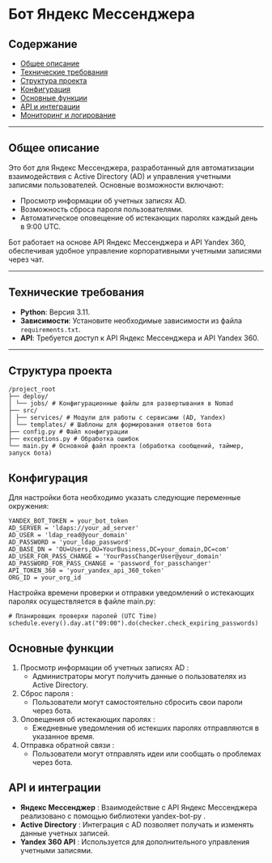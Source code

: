 # Бот Яндекс Мессенджера

## Содержание
- [Общее описание](#общее-описание)
- [Технические требования](#технические-требования)
- [Структура проекта](#структура-проекта)
- [Конфигурация](#конфигурация)
- [Основные функции](#основные-функции)
- [API и интеграции](#api-и-интеграции)
- [Мониторинг и логирование](#мониторинг-и-логирование)

---

## Общее описание

Это бот для Яндекс Мессенджера, разработанный для автоматизации взаимодействия с Active Directory (AD) и управления учетными записями пользователей. Основные возможности включают:
- Просмотр информации об учетных записях AD.
- Возможность сброса пароля пользователями.
- Автоматическое оповещение об истекающих паролях каждый день в 9:00 UTC.

Бот работает на основе API Яндекс Мессенджера и API Yandex 360, обеспечивая удобное управление корпоративными учетными записями через чат.

---

## Технические требования

- **Python**: Версия 3.11.
- **Зависимости**: Установите необходимые зависимости из файла `requirements.txt`.
- **API**: Требуется доступ к API Яндекс Мессенджера и API Yandex 360.

---

## Структура проекта
```
/project_root
├── deploy/
│ └── jobs/ # Конфигурационные файлы для развертывания в Nomad
├── src/
│ ├── services/ # Модули для работы с сервисами (AD, Yandex)
│ └── templates/ # Шаблоны для формирования ответов бота
├── config.py # Файл конфигурации
├── exceptions.py # Обработка ошибок
└── main.py # Основной файл проекта (обработка сообщений, таймер, запуск бота)
```

## Конфигурация

Для настройки бота необходимо указать следующие переменные окружения:

```plaintext
YANDEX_BOT_TOKEN = your_bot_token
AD_SERVER = 'ldaps://your_ad_server'
AD_USER = 'ldap_read@your_domain'
AD_PASSWORD = 'your_ldap_password'
AD_BASE_DN = 'OU=Users,OU=YourBusiness,DC=your_domain,DC=com'
AD_USER_FOR_PASS_CHANGE = 'YourPassChangerUser@your_domain'
AD_PASSWORD_FOR_PASS_CHANGE = 'password_for_passchanger'
API_TOKEN_360 = 'your_yandex_api_360_token'
ORG_ID = your_org_id
```

Настройка времени проверки и отправки уведомлений о истекающих паролях осуществляется в файле main.py:
```
# Планировщик проверки паролей (UTC Time)
schedule.every().day.at("09:00").do(checker.check_expiring_passwords)
```


## Основные функции
1. Просмотр информации об учетных записях AD :
    - Администраторы могут получить данные о пользователях из Active Directory.
2. Сброс пароля :
    - Пользователи могут самостоятельно сбросить свои пароли через бота.
3. Оповещения об истекающих паролях :
    - Ежедневные уведомления об истекших паролях отправляются в указанное время.
4. Отправка обратной связи :
    - Пользователи могут отправлять идеи или сообщать о проблемах через бота.


## API и интеграции
 - **Яндекс Мессенджер** : Взаимодействие с API Яндекс Мессенджера реализовано с помощью библиотеки yandex-bot-py .
 - **Active Directory** : Интеграция с AD позволяет получать и изменять данные учетных записей.
 - **Yandex 360 API** : Используется для дополнительного управления учетными записями.
